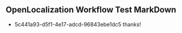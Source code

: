 ## OpenLocalization Workflow Test MarkDown
* 5c441a93-d5f1-4e17-adcd-96843ebe1dc5 thanks!

<!--HONumber=Jul16_HO5-->


